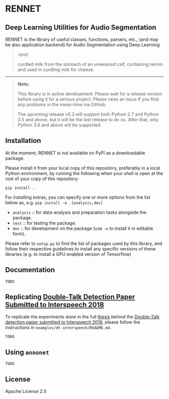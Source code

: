 # RENNET
## Deep Learning Utilities for Audio Segmentation

RENNET is the library of useful classes, functions, parsers, etc., (and may be also application backend) for Audio Segmentation using Deep Learning.

> *ˈrɛnɪt*
>
> curdled milk from the stomach of an unweaned calf, containing rennin and used in curdling milk for cheese.

***

> **Note:**
>
> This library is in active development.
> Please wait for a release version before using it for a serious project.
> Please raise an issue if you find any problems in the mean-time via GitHub.
>
> The upcoming release v0.3 will support both Python 2.7 and Python 3.5 and above,
> but it will be the last release to do so.
> After that, only Python 3.6 and above will be supported.

## Installation
At the moment, RENNET is not available on PyPI as a downloadable package.

Please install it from your local copy of this repository,
preferably in a local Python environment,
by running the following when your shell is open at the root of your copy of this repository:
```
pip install .
```

For installing extras, you can specify one or more options from the list below as, e.g. ```pip install -e .[analysis,dev]```
- `analysis` :: for data-analysis and preparation tasks alongside the package.
- `test` :: for testing the package.
- `dev` :: for development on the package (use `-e` to install it in editable form).

Please refer to `setup.py` to find the list of packages used by this library,
and follow their respective guidelines to install any specific versions of these libraries (e.g. to install a GPU enabled version of Tensorflow)

## Documentation
`TODO`

## Replicating [Double-Talk Detection Paper Submitted to Interspeech 2018]()
To replicate the experiments done in the full [thesis](http://publica.fraunhofer.de/documents/N-477004.html) behind the [Double-Talk detection paper submitted to Interspeech 2018](), please follow the instructions in `examples/dt-interspeech/README.md`.

`TODO`

## Using `annonet`
`TODO`

## License
Apache License 2.0

